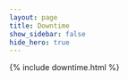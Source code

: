 ```yaml
---
layout: page
title: Downtime
show_sidebar: false
hide_hero: true
---
```


{% include downtime.html %}

